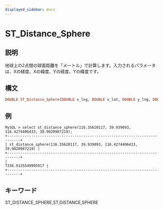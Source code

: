 ```yaml
---
displayed_sidebar: docs
---
```


# ST_Distance_Sphere

## 説明

地球上の2点間の球面距離を「メートル」で計算します。入力されるパラメータは、Xの経度、Xの緯度、Yの経度、Yの緯度です。

## 構文

```Haskell
DOUBLE ST_Distance_Sphere(DOUBLE x_lng, DOUBLE x_lat, DOUBLE y_lng, DOUBLE x_lat)
```

## 例

```Plain Text
MySQL > select st_distance_sphere(116.35620117, 39.939093, 116.4274406433, 39.9020987219);
+----------------------------------------------------------------------------+
| st_distance_sphere(116.35620117, 39.939093, 116.4274406433, 39.9020987219) |
+----------------------------------------------------------------------------+
|                                                         7336.9135549995917 |
+----------------------------------------------------------------------------+
```

## キーワード

ST_DISTANCE_SPHERE,ST,DISTANCE,SPHERE